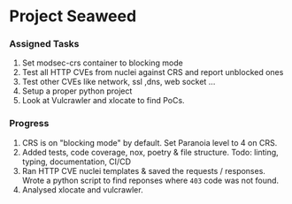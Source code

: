 # Project Seaweed

### Assigned Tasks

1. Set modsec-crs container to blocking mode
2. Test all HTTP CVEs from nuclei against CRS and report unblocked ones
3. Test other CVEs like network, ssl ,dns, web socket ...
4. Setup a proper python project
5. Look at Vulcrawler and xlocate to find PoCs.


### Progress

1. CRS is on "blocking mode" by default. Set Paranoia level to 4 on CRS.
1. Added tests, code coverage, nox, poetry & file structure. Todo: linting, typing, documentation, CI/CD
2. Ran HTTP CVE nuclei templates & saved the requests / responses. Wrote a python script to find reponses where `403` code was not found.
3. Analysed xlocate and vulcrawler. 